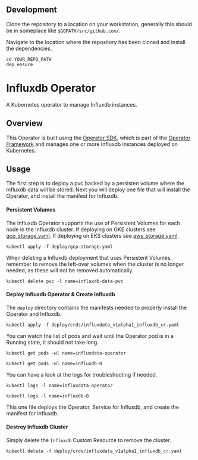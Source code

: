 ## Development

Clone the repository to a location on your workstation, generally this should be in someplace like `$GOPATH/src/github.com/`.

Navigate to the location where the repository has been cloned and install the dependencies.

```
cd YOUR_REPO_PATH
dep ensure
```

# Influxdb Operator

A Kubernetes operator to manage Influxdb instances.

## Overview

This Operator is built using the [Operator SDK](https://github.com/operator-framework/operator-sdk), which is part of the [Operator Framework](https://github.com/operator-framework/) and manages one or more Influxdb instances deployed on Kubernetes.

## Usage

The first step is to deploy a pvc backed by a persisten volume where the Influxdb data will be stored. Next you will deploy one file that will install the Operator, and install the manifest for Influxdb.

#### Persistent Volumes

The Influxdb Operator supports the use of Persistent Volumes for each node in
the Influxdb cluster. If deploying on GKE clusters see [gcp_storage.yaml](deploy/gcp_storage.yaml).
If deploying on EKS clusters see [aws_storage.yaml](deploy/aws_storage.yaml).

```
kubectl apply -f deploy/gcp-storage.yaml
```

When deleting a Influxdb deployment that uses Persistent Volumes, remember to
remove the left-over volumes when the cluster is no longer needed, as these will
not be removed automatically.

```
kubectl delete pvc -l name=influxdb-data-pvc
```

#### Deploy Influxdb Operator & Create Influxdb

The `deploy` directory contains the manifests needed to properly install the
Operator and Influxdb.

```
kubectl apply -f deploy/crds/influxdata_v1alpha1_influxdb_cr.yaml
```

You can watch the list of pods and wait until the Operator pod is in a Running
state, it should not take long.

```
kubectl get pods -wl name=influxdata-operator
```
```
kubectl get pods -wl name=influxdb-0
```

You can have a look at the logs for troubleshooting if needed.

```
kubectl logs -l name=influxdata-operator
```
```
kubectl logs -l name=influxdb-0
```

This one file deploys the Operator, Service for Influxdb, and create the manifest for Influxdb. 

#### Destroy Influxdb Cluster

Simply delete the `Influxdb` Custom Resource to remove the cluster.

```
kubectl delete -f deploy/crds/influxdata_v1alpha1_influxdb_cr.yaml
```
